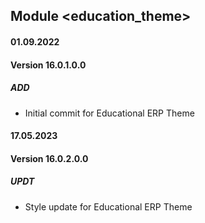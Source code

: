 ## Module <education_theme>

#### 01.09.2022
#### Version 16.0.1.0.0
##### ADD
- Initial commit for Educational ERP Theme

#### 17.05.2023
#### Version 16.0.2.0.0
##### UPDT
- Style update for Educational ERP Theme